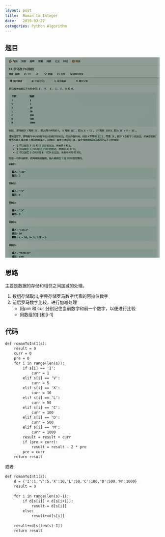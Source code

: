 ```yaml
---
layout: post
title:  Roman to Integer
date:   2019-02-27
categories: Python Algorithm
---
```


<!-- MarkdownTOC -->




## 题目

![罗马数字转换阿拉伯数字](https://github.com/zhu13818202655/zhu13818202655.github.io/blob/master/img/screencapture-leetcode-cn-problems-roman-to-integer-2019-02-27-14_34_34.png)

## 思路

主要是数据的存储和相邻之间加减的处理。
1. 数组存储取出,字典存储罗马数字代表的阿拉伯数字
2. 前后罗马数字比较，进行加减处理
    * 用pre 和 cur 分别记住当前数字和前一个数字，以便进行比较
    * 用数组的[i]和[i-1]

## 代码

```
def romanToInt1(s):
    result = 0
    curr = 0
    pre = 0
    for i in range(len(s)):
        if s[i] == 'I':
            curr = 1
        elif s[i] == 'V':
            curr = 5
        elif s[i] == 'X':
            curr = 10
        elif s[i] == 'L':
            curr = 50
        elif s[i] == 'C':
            curr = 100
        elif s[i] == 'D':
            curr = 500
        elif s[i] == 'M':
            curr = 1000
        result = result + curr
        if (pre < curr):
            result = result - 2 * pre
        pre = curr
    return result
```

或者

```
def romanToInt1(s):
    d = {'I':1,'V':5,'X':10,'L':50,'C':100,'D':500,'M':1000}
    result = 0

    for i in range(len(s)-1):
        if d[s[i]] < d[s[i+1]]:
            result-= d[s[i]]
        else:
            result+=d[s[i]]

    result+=d[s[len(s)-1]]
    return result


```

